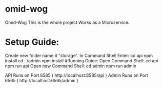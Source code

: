 # omid-wog
Omid-Wog
This is the whole project.Works as a Microservice.
# Setup Guide:
Create new folder name it "storage".
In Command Shell Enter:
cd api
npm install
cd ../admin
npm install
#Running Guide:
Open Command Shell:
cd api
npm run api
Open new Command Shell:
cd admin
npm run admin


API Runs on Port 8585 ( http://localhost:8585/api )
Admin Runs on Port 6565 ( http://localhost:6565/admin )
